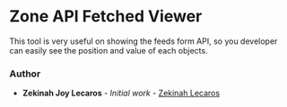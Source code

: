 # Zone API Fetched Viewer

This tool is very useful on showing the feeds form API, so you developer can easily see the position and value of each objects.

### Author

* **Zekinah Joy Lecaros** - *Initial work* - [Zekinah Lecaros](https://github.com/zekinah)